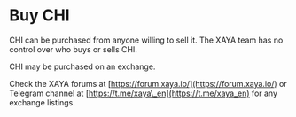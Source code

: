 # Buy CHI

CHI can be purchased from anyone willing to sell it. The XAYA team has no 
control over who buys or sells CHI.

CHI may be purchased on an exchange.

Check the XAYA forums at [https://forum.xaya.io/](https://forum.xaya.io/) or 
Telegram channel at [https://t.me/xaya\_en](https://t.me/xaya_en) for any 
exchange listings.


